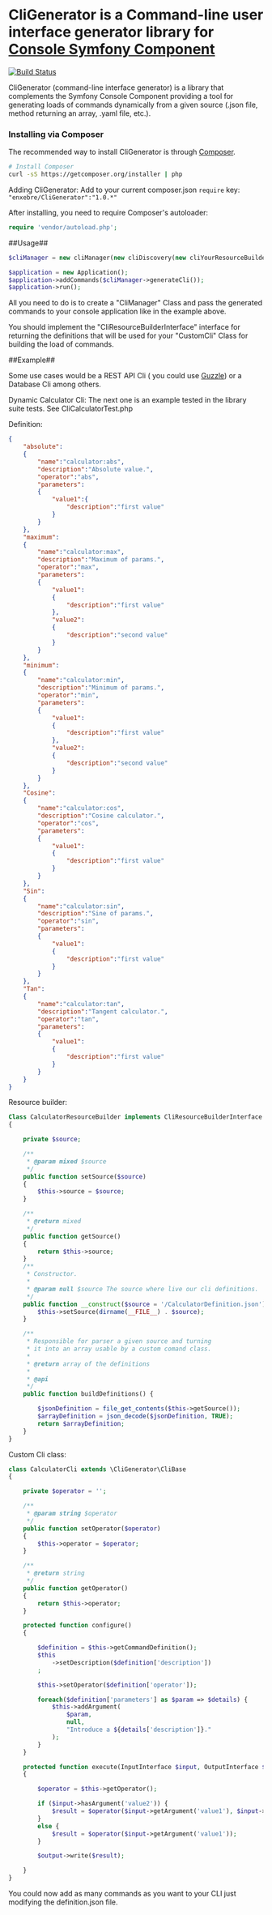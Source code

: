 CliGenerator is a Command-line user interface generator library for [Console Symfony Component](https://github.com/symfony/Console)
============================================================================================
[![Build Status](https://travis-ci.org/enxebre/CliGenerator.png?branch=master)](https://travis-ci.org/enxebre/CliGenerator)

CliGenerator (command-line interface generator) is a library that complements the Symfony Console Component
providing a tool for generating loads of commands dynamically from a given
source (.json file, method returning an array, .yaml file, etc.).

### Installing via Composer

The recommended way to install CliGenerator is through [Composer](http://getcomposer.org).

```bash
# Install Composer
curl -sS https://getcomposer.org/installer | php
```

Adding CliGenerator:
Add to your current composer.json ```require``` key: ```"enxebre/CliGenerator":"1.0.*" ```

After installing, you need to require Composer's autoloader:

```php
require 'vendor/autoload.php';
```

##Usage##

```php
$cliManager = new cliManager(new cliDiscovery(new cliYourResourceBuilder($your_source_file)), $YourcliClassName);

$application = new Application();
$application->addCommands($cliManager->generateCli());
$application->run();
```

All you need to do is to create a "CliManager" Class and pass the generated commands
to your console application like in the example above.

You should implement the "CliResourceBuilderInterface" interface for returning
the definitions that will be used for your "CustomCli" Class for
building the load of commands.

##Example##

Some use cases would be a REST API Cli ( you could use [Guzzle](https://github.com/guzzle/guzzle)) or a Database Cli among others.

Dynamic Calculator Cli:
The next one is an example tested in the library suite tests. See CliCalculatorTest.php

Definition:

```json
{
    "absolute":
    {
        "name":"calculator:abs",
        "description":"Absolute value.",
        "operator":"abs",
        "parameters":
        {
            "value1":{
                "description":"first value"
            }
        }
    },
    "maximum":
    {
        "name":"calculator:max",
        "description":"Maximum of params.",
        "operator":"max",
        "parameters":
        {
            "value1":
            {
                "description":"first value"
            },
            "value2":
            {
                "description":"second value"
            }
        }
    },
    "minimum":
    {
        "name":"calculator:min",
        "description":"Minimum of params.",
        "operator":"min",
        "parameters":
        {
            "value1":
            {
                "description":"first value"
            },
            "value2":
            {
                "description":"second value"
            }
        }
    },
    "Cosine":
    {
        "name":"calculator:cos",
        "description":"Cosine calculator.",
        "operator":"cos",
        "parameters":
        {
            "value1":
            {
                "description":"first value"
            }
        }
    },
    "Sin":
    {
        "name":"calculator:sin",
        "description":"Sine of params.",
        "operator":"sin",
        "parameters":
        {
            "value1":
            {
                "description":"first value"
            }
        }
    },
    "Tan":
    {
        "name":"calculator:tan",
        "description":"Tangent calculator.",
        "operator":"tan",
        "parameters":
        {
            "value1":
            {
                "description":"first value"
            }
        }
    }
}
```

Resource builder:

```php
Class CalculatorResourceBuilder implements CliResourceBuilderInterface
{

    private $source;

    /**
     * @param mixed $source
     */
    public function setSource($source)
    {
        $this->source = $source;
    }

    /**
     * @return mixed
     */
    public function getSource()
    {
        return $this->source;
    }
    /**
     * Constructor.
     *
     * @param null $source The source where live our cli definitions.
     */
    public function __construct($source = '/CalculatorDefinition.json') {
        $this->setSource(dirname(__FILE__) . $source);
    }

    /**
     * Responsible for parser a given source and turning
     * it into an array usable by a custom comand class.
     *
     * @return array of the definitions
     *
     * @api
     */
    public function buildDefinitions() {

        $jsonDefinition = file_get_contents($this->getSource());
        $arrayDefinition = json_decode($jsonDefinition, TRUE);
        return $arrayDefinition;
    }
}
```

Custom Cli class:

```php
class CalculatorCli extends \CliGenerator\CliBase
{

    private $operator = '';

    /**
     * @param string $operator
     */
    public function setOperator($operator)
    {
        $this->operator = $operator;
    }

    /**
     * @return string
     */
    public function getOperator()
    {
        return $this->operator;
    }

    protected function configure()
    {

        $definition = $this->getCommandDefinition();
        $this
            ->setDescription($definition['description'])
        ;

        $this->setOperator($definition['operator']);

        foreach($definition['parameters'] as $param => $details) {
            $this->addArgument(
                $param,
                null,
                "Introduce a ${details['description']}."
            );
        }
    }

    protected function execute(InputInterface $input, OutputInterface $output)
    {

        $operator = $this->getOperator();

        if ($input->hasArgument('value2')) {
            $result = $operator($input->getArgument('value1'), $input->getArgument('value2'));
        }
        else {
            $result = $operator($input->getArgument('value1'));
        }

        $output->write($result);

    }
}
```

You could now add as many commands as you want to your CLI just modifying the definition.json file.
